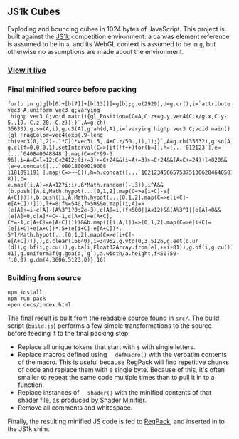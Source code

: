 ## JS1k Cubes

Exploding and bouncing cubes in 1024 bytes of JavaScript. This project is built against the [JS1k](https://js1k.com/) competition environment: a canvas element reference is assumed to be in `a`, and its WebGL context is assumed to be in `g`, but otherwise no assumptions are made about the environment.

### [View it live](https://jaburns.github.io/js1k-cubes/)

### Final minified source before packing
``` 
for(b in g)g[b[0]+[b[7]]+[b[13]]]=g[b];g.e(2929),d=g.cr(),i=`attribute vec3 A;uniform vec3 g;varying
 highp vec3 C;void main(){gl_Position=(C=A,C.z+=g.y,vec4(C.x/g.x,C.y-5.,19.-C.z,20.-C.z));}`,A=g.ch(
35633),g.so(A,i),g.cS(A),g.ah(d,A),i=`varying highp vec3 C;void main(){gl_FragColor=vec4(exp(.9-leng
th(vec3(0,1,2)-.1*C))*vec3(.5,.4+C.z/50.,1),1);}`,A=g.ch(35632),g.so(A,i),g.cS(A),g.ah(d,A),g.lg(d),
g.cl(f=0,0,0,1),setInterval(C=>{if(!f++)for(b=[],h=[...`012123`],e=[...`040840048848`].map(C=>C*99-3
96),i=A=C=l=12;C<2412;(i+=3)>=C+24&&(i=A+=3)>=C+24&&(A=C+=24))l<820&&(e=e.concat([...`08018009019008
1181091191`].map(C=>~~C)),h=h.concat([...`102123456657537513062046405015267732`].map(C=>~~C+l-8)),c=
e.map((i,A)=>A<12?i:i+.6*Math.random()-.3)),i^A&&(b.push([A,i,Math.hypot(...[0,1,2].map(C=>e[i+C]-e[
A+C]))]),b.push([i,A,Math.hypot(...[0,1,2].map(C=>e[i+C]-e[A+C]))])),l+=8;f%=540,f>50&&e.map((i,A)=>
(e[A]+=i-c[A]-(A%3^1?0:2e-3),c[A]=i,(f<500||A<12)&&(A%3^1||e[A]<0&&(e[A]=0,c[A]*=C=-1,c[A+C]=e[A+C],
C*=-1,c[A+C]=e[A+C]))))&&b.map(([i,A,l])=>[0,1,2].map(C=>e[i+C]=(e[i+C]+e[A+C])*.5+(e[i+C]-e[A+C])*.
5*l/Math.hypot(...[0,1,2].map(C=>e[i+C]-e[A+C]))),),g.clear(16640),i=34962,g.vto(0,3,5126,g.eet(g.ur
(d)),g.bf(i,g.cu()),g.ba(i,Float32Array.from(e),++i+81)),g.bf(i,g.cu()),g.ba(i,Int16Array.from(h),i+
81),g.uniform3f(g.goa(d,`g`),a.width/a.height,f<50?50-f:0,0),g.dm(4,3606,5123,0)},16)
```

### Building from source

```
npm install
npm run pack
open docs/index.html
```

The final result is built from the readable source found in `src/`. The build script (`build.js`) performs a few simple transformations to the source before feeding it to the final packing step:

 - Replace all unique tokens that start with `$` with single letters.
 - Replace macros defined using `__defMacro()` with the verbatim contents of the macro. This is useful because RegPack will find repetitive chunks of code and replace them with a single byte. Because of this, it's often smaller to repeat the same code multiple times than to pull it in to a function.
 - Replace instances of `__shader()` with the minified contents of that shader file, as produced by [Shader Minifier](http://www.ctrl-alt-test.fr/glsl-minifier/).
 - Remove all comments and whitespace. 

Finally, the resulting minified JS code is fed to [RegPack](https://github.com/Siorki/RegPack), and inserted in to the JS1k shim.
